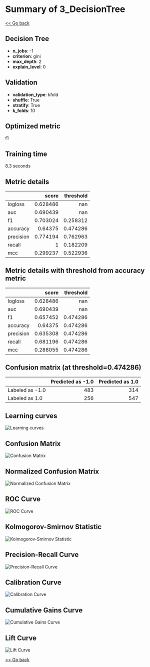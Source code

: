 # Summary of 3_DecisionTree

[<< Go back](../README.md)


## Decision Tree
- **n_jobs**: -1
- **criterion**: gini
- **max_depth**: 2
- **explain_level**: 0

## Validation
 - **validation_type**: kfold
 - **shuffle**: True
 - **stratify**: True
 - **k_folds**: 10

## Optimized metric
f1

## Training time

8.3 seconds

## Metric details
|           |    score |   threshold |
|:----------|---------:|------------:|
| logloss   | 0.628486 |  nan        |
| auc       | 0.690439 |  nan        |
| f1        | 0.703024 |    0.258312 |
| accuracy  | 0.64375  |    0.474286 |
| precision | 0.774194 |    0.762963 |
| recall    | 1        |    0.182209 |
| mcc       | 0.299237 |    0.522936 |


## Metric details with threshold from accuracy metric
|           |    score |   threshold |
|:----------|---------:|------------:|
| logloss   | 0.628486 |  nan        |
| auc       | 0.690439 |  nan        |
| f1        | 0.657452 |    0.474286 |
| accuracy  | 0.64375  |    0.474286 |
| precision | 0.635308 |    0.474286 |
| recall    | 0.681196 |    0.474286 |
| mcc       | 0.288055 |    0.474286 |


## Confusion matrix (at threshold=0.474286)
|                 |   Predicted as -1.0 |   Predicted as 1.0 |
|:----------------|--------------------:|-------------------:|
| Labeled as -1.0 |                 483 |                314 |
| Labeled as 1.0  |                 256 |                547 |

## Learning curves
![Learning curves](learning_curves.png)
## Confusion Matrix

![Confusion Matrix](confusion_matrix.png)


## Normalized Confusion Matrix

![Normalized Confusion Matrix](confusion_matrix_normalized.png)


## ROC Curve

![ROC Curve](roc_curve.png)


## Kolmogorov-Smirnov Statistic

![Kolmogorov-Smirnov Statistic](ks_statistic.png)


## Precision-Recall Curve

![Precision-Recall Curve](precision_recall_curve.png)


## Calibration Curve

![Calibration Curve](calibration_curve_curve.png)


## Cumulative Gains Curve

![Cumulative Gains Curve](cumulative_gains_curve.png)


## Lift Curve

![Lift Curve](lift_curve.png)



[<< Go back](../README.md)

